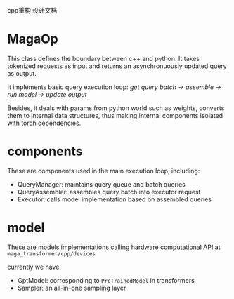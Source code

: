 cpp重构 设计文档

# MagaOp

This class defines the boundary between c++ and python.
It takes tokenized requests as input and returns an asynchronuously updated query as output.

It implements basic query execution loop:
*get query batch -> assemble -> run model -> update output*

Besides, it deals with params from python world such as weights,
converts them to internal data structures,
thus making internal components isolated with torch dependencies.

# components

These are components used in the main execution loop, including:
 - QueryManager: maintains query queue and batch queries
 - QueryAssembler: assembles query batch into executor request
 - Executor: calls model implementation based on assembled queries

# model

These are models implementations calling hardware computational API at `maga_transformer/cpp/devices`

currently we have:
 - GptModel: corresponding to `PreTrainedModel` in transformers
 - Sampler: an all-in-one sampling layer

